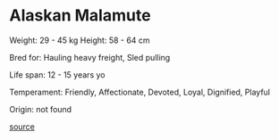 # Alaskan Malamute

Weight: 29 - 45 kg
Height: 58 - 64 cm

Bred for: Hauling heavy freight, Sled pulling

Life span: 12 - 15 years yo

Temperament: Friendly, Affectionate, Devoted, Loyal, Dignified, Playful

Origin: not found

[source](https://api.thedogapi.com/v1/breeds/9)
